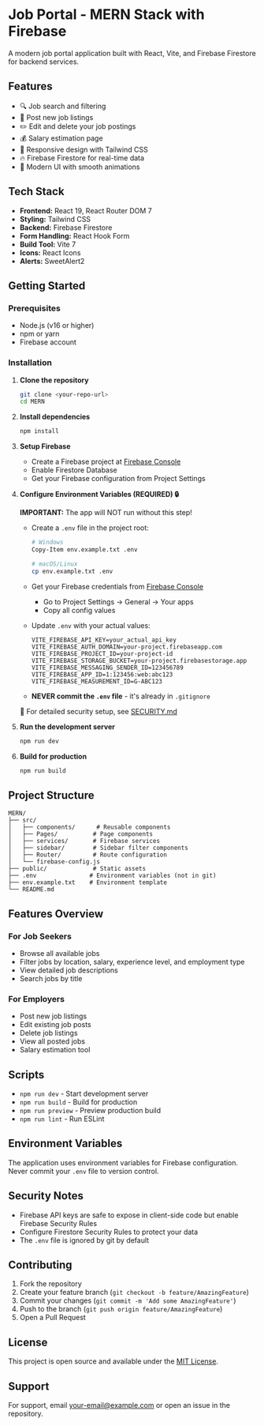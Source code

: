 # Job Portal - MERN Stack with Firebase

A modern job portal application built with React, Vite, and Firebase Firestore for backend services.

## Features

- 🔍 Job search and filtering
- 📝 Post new job listings
- ✏️ Edit and delete your job postings
- 💰 Salary estimation page
- 📱 Responsive design with Tailwind CSS
- 🔥 Firebase Firestore for real-time data
- 🎨 Modern UI with smooth animations

## Tech Stack

- **Frontend:** React 19, React Router DOM 7
- **Styling:** Tailwind CSS
- **Backend:** Firebase Firestore
- **Form Handling:** React Hook Form
- **Build Tool:** Vite 7
- **Icons:** React Icons
- **Alerts:** SweetAlert2

## Getting Started

### Prerequisites

- Node.js (v16 or higher)
- npm or yarn
- Firebase account

### Installation

1. **Clone the repository**
   ```bash
   git clone <your-repo-url>
   cd MERN
   ```

2. **Install dependencies**
   ```bash
   npm install
   ```

3. **Setup Firebase**
   - Create a Firebase project at [Firebase Console](https://console.firebase.google.com/)
   - Enable Firestore Database
   - Get your Firebase configuration from Project Settings

4. **Configure Environment Variables (REQUIRED) 🔒**
   
   **IMPORTANT:** The app will NOT run without this step!
   
   - Create a `.env` file in the project root:
     ```bash
     # Windows
     Copy-Item env.example.txt .env
     
     # macOS/Linux
     cp env.example.txt .env
     ```
   
   - Get your Firebase credentials from [Firebase Console](https://console.firebase.google.com)
     - Go to Project Settings → General → Your apps
     - Copy all config values
   
   - Update `.env` with your actual values:
     ```env
     VITE_FIREBASE_API_KEY=your_actual_api_key
     VITE_FIREBASE_AUTH_DOMAIN=your-project.firebaseapp.com
     VITE_FIREBASE_PROJECT_ID=your-project-id
     VITE_FIREBASE_STORAGE_BUCKET=your-project.firebasestorage.app
     VITE_FIREBASE_MESSAGING_SENDER_ID=123456789
     VITE_FIREBASE_APP_ID=1:123456:web:abc123
     VITE_FIREBASE_MEASUREMENT_ID=G-ABC123
     ```
   
   - **NEVER commit the `.env` file** - it's already in `.gitignore`
   
   📖 For detailed security setup, see [SECURITY.md](SECURITY.md)

5. **Run the development server**
   ```bash
   npm run dev
   ```

6. **Build for production**
   ```bash
   npm run build
   ```

## Project Structure

```
MERN/
├── src/
│   ├── components/      # Reusable components
│   ├── Pages/          # Page components
│   ├── services/       # Firebase services
│   ├── sidebar/        # Sidebar filter components
│   ├── Router/         # Route configuration
│   └── firebase-config.js
├── public/             # Static assets
├── .env               # Environment variables (not in git)
├── env.example.txt    # Environment template
└── README.md
```

## Features Overview

### For Job Seekers
- Browse all available jobs
- Filter jobs by location, salary, experience level, and employment type
- View detailed job descriptions
- Search jobs by title

### For Employers
- Post new job listings
- Edit existing job posts
- Delete job listings
- View all posted jobs
- Salary estimation tool

## Scripts

- `npm run dev` - Start development server
- `npm run build` - Build for production
- `npm run preview` - Preview production build
- `npm run lint` - Run ESLint

## Environment Variables

The application uses environment variables for Firebase configuration. Never commit your `.env` file to version control.

## Security Notes

- Firebase API keys are safe to expose in client-side code but enable Firebase Security Rules
- Configure Firestore Security Rules to protect your data
- The `.env` file is ignored by git by default

## Contributing

1. Fork the repository
2. Create your feature branch (`git checkout -b feature/AmazingFeature`)
3. Commit your changes (`git commit -m 'Add some AmazingFeature'`)
4. Push to the branch (`git push origin feature/AmazingFeature`)
5. Open a Pull Request

## License

This project is open source and available under the [MIT License](LICENSE).

## Support

For support, email your-email@example.com or open an issue in the repository.
